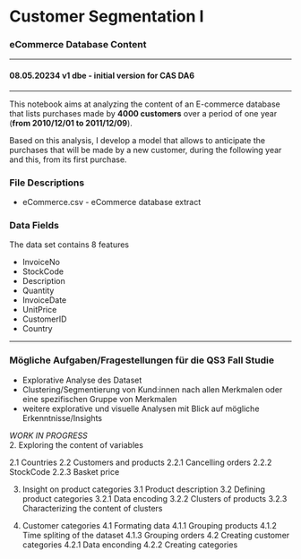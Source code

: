 # Customer Segmentation I
### eCommerce Database Content
---  
#### 08.05.20234 v1 dbe - initial version for CAS DA6
---  

This notebook aims at analyzing the content of an E-commerce database that lists purchases made by **4000 customers**
over a period of one year (**from 2010/12/01 to 2011/12/09**). 

Based on this analysis, I develop a model that allows to anticipate the purchases that will be made by a new customer, during the following year and this, from its first purchase.

### File Descriptions  
+ eCommerce.csv - eCommerce database extract  



### Data Fields   
The data set contains 8 features  

+ InvoiceNo
+ StockCode
+ Description
+ Quantity
+ InvoiceDate
+ UnitPrice
+ CustomerID
+ Country



---   
### Mögliche Aufgaben/Fragestellungen für die QS3 Fall Studie    
+ Explorative Analyse des Dataset 
+ Clustering/Segmentierung von Kund:innen nach allen Merkmalen oder eine spezifischen Gruppe von Merkmalen
+ weitere explorative und visuelle Analysen mit Blick auf mögliche Erkenntnisse/Insights 

*WORK IN PROGRESS*    
2. Exploring the content of variables

2.1 Countries
2.2 Customers and products
2.2.1 Cancelling orders
2.2.2 StockCode
2.2.3 Basket price

3. Insight on product categories
3.1 Product description
3.2 Defining product categories
3.2.1 Data encoding
3.2.2 Clusters of products
3.2.3 Characterizing the content of clusters

4. Customer categories
4.1 Formating data
4.1.1 Grouping products
4.1.2 Time spliting of the dataset
4.1.3 Grouping orders
4.2 Creating customer categories
4.2.1 Data enconding
4.2.2 Creating categories


